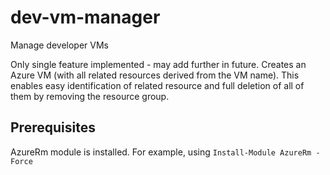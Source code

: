 # dev-vm-manager
Manage developer VMs

Only single feature implemented - may add further in future. Creates an Azure VM (with all related resources derived from the VM name). This enables easy identification of related resource and full deletion of all of them by removing the resource group.
## Prerequisites
AzureRm module is installed.
For example, using 
```Install-Module AzureRm -Force```
